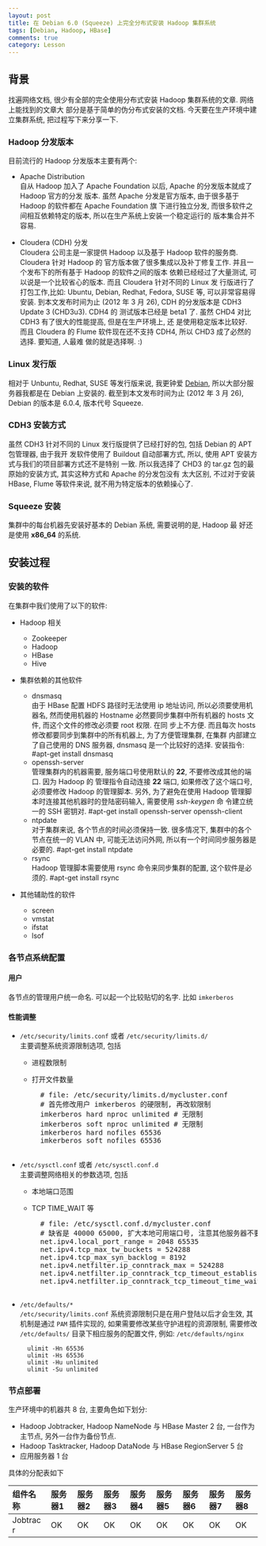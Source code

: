 ```yaml
---
layout: post
title: 在 Debian 6.0 (Squeeze) 上完全分布式安装 Hadoop 集群系统
tags: [Debian, Hadoop, HBase]
comments: true
category: Lesson
---
```


背景
----

找遍网络文档, 很少有全部的完全使用分布式安装 Hadoop 集群系统的文章. 网络上能找到的文章大
部分是基于简单的伪分布式安装的文档. 今天要在生产环境中建立集群系统, 把过程写下来分享一下.

### Hadoop 分发版本 ###

目前流行的 Hadoop 分发版本主要有两个:

- Apache Distribution  
    自从 Hadoop 加入了 Apache Foundation 以后, Apache 的分发版本就成了 Hadoop 官方的分发
    版本. 虽然 Apache 分发是官方版本, 由于很多基于 Hadoop 的软件都在 Apache Foundation 旗
    下进行独立分发, 而很多软件之间相互依赖特定的版本, 所以在生产系统上安装一个稳定运行的
    版本集合并不容易.

- Cloudera (CDH) 分发  
    Cloudera 公司主是一家提供 Hadoop 以及基于 Hadoop 软件的服务商. Cloudera 针对 Hadoop 的
    官方版本做了很多集成以及补丁修复工作. 并且一个发布下的所有基于 Hadoop 的软件之间的版本
    依赖已经经过了大量测试, 可以说是一个比较省心的版本. 而且 Cloudera 针对不同的 Linux 发
    行版进行了打包工作,比如: Ubuntu, Debian, Redhat, Fedora, SUSE 等, 可以非常容易得安装.
    到本文发布时间为止 (2012 年 3 月 26), CDH 的分发版本是 CDH3 Update 3 (CHD3u3). CDH4 的
    测试版本已经是 beta1 了. 虽然 CHD4 对比 CDH3 有了很大的性能提高, 但是在生产环境上, 还
    是使用稳定版本比较好.  
    而且 Cloudera 的 Flume 软件现在还不支持 CDH4, 所以 CHD3 成了必然的选择. 要知道, 人最难
    做的就是选择啊. :)

### Linux 发行版 ###

相对于 Unbuntu, Redhat, SUSE 等发行版来说, 我更钟爱 [Debian][], 所以大部分服务器我都是在
Debian 上安装的. 截至到本文发布时间为止 (2012 年 3 月 26), Debian 的版本是 6.0.4, 版本代号
Squeeze.

### CDH3 安装方式 ###

虽然 CDH3 针对不同的 Linux 发行版提供了已经打好的包, 包括 Debian 的 APT 包管理器, 由于我开
发软件使用了 Buildout 自动部署方式, 所以, 使用 APT 安装方式与我们的项目部署方式还不是特别
一致. 所以我选择了 CHD3 的 tar.gz 包的最原始的安装方式, 其实这种方式和 Apache 的分发包没有
太大区别, 不过对于安装 HBase, Flume 等软件来说, 就不用为特定版本的依赖操心了.

### Squeeze 安装 ###

集群中的每台机器先安装好基本的 Debian 系统, 需要说明的是, Hadoop 最
好还是使用 **x86\_64** 的系统.

安装过程
--------

### 安装的软件 ###

在集群中我们使用了以下的软件:

- Hadoop 相关
    - Zookeeper
    - Hadoop
    - HBase
    - Hive

- 集群依赖的其他软件
    - dnsmasq  
        由于 HBase 配置 HDFS 路径时无法使用 ip 地址访问, 所以必须要使用机器名, 然而使用机器的
        Hostname 必然要同步集群中所有机器的 hosts 文件, 而这个文件的修改必须要 root 权限. 在同
        步上不方便. 而且每次 hosts 修改都要同步到集群中的所有机器上, 为了方便管理集群, 在集群
        内部建立了自己使用的 DNS 服务器, dnsmasq 是一个比较好的选择. 安装指令:
            #apt-get install dnsmasq
    - openssh-server  
        管理集群内的机器需要, 服务端口号使用默认的 **22**, 不要修改成其他的端口. 因为 Hadoop 的
        管理指令自动连接 **22** 端口, 如果修改了这个端口号, 必须要修改 Hadoop 的管理脚本. 另外,
        为了避免在使用 Hadoop 管理脚本时连接其他机器时的登陆密码输入, 需要使用 *ssh-keygen* 命
        令建立统一的 SSH 密钥对.
            #apt-get install openssh-server openssh-client
    - ntpdate  
        对于集群来说, 各个节点的时间必须保持一致. 很多情况下, 集群中的各个节点在统一的 VLAN 中,
        可能无法访问外网, 所以有一个时间同步服务器是必要的.
            #apt-get install ntpdate
    - rsync  
        Hadoop 管理脚本需要使用 rsync 命令来同步集群的配置, 这个软件是必须的.
            #apt-get install rsync

- 其他辅助性的软件
    - screen
    - vmstat
    - ifstat
    - lsof

### 各节点系统配置

#### 用户

各节点的管理用户统一命名. 可以起一个比较贴切的名字. 比如 `imkerberos`

#### 性能调整

- `/etc/security/limits.conf` 或者 `/etc/security/limits.d/`  
    主要调整系统资源限制选项, 包括
    - 进程数限制
    - 打开文件数量

        <pre>
        # file: /etc/security/limits.d/mycluster.conf
        # 首先修改用户 imkerberos 的硬限制, 再改软限制
        imkerberos hard nproc unlimited # 无限制
        imkerberos soft nproc unlimited # 无限制
        imkerberos hard nofiles 65536
        imkerberos soft nofiles 65536
        </pre>

- `/etc/sysctl.conf` 或者 `/etc/sysctl.conf.d`  
    主要调整网络相关的参数选项, 包括
    - 本地端口范围
    - TCP TIME\_WAIT 等

        <pre>
        # file: /etc/sysctl.conf.d/mycluster.conf
        # 缺省是 40000 65000, 扩大本地可用端口号, 注意其他服务器不要监听在这些端口号上
        net.ipv4.local_port_range = 2048 65535
        net.ipv4.tcp_max_tw_buckets = 524288
        net.ipv4.tcp_max_syn_backlog = 8192
        net.ipv4.netfilter.ip_conntrack_max = 524288
        net.ipv4.netfilter.ip_conntrack_tcp_timeout_established = 180
        net.ipv4.netfilter.ip_conntrack_tcp_timeout_time_wait = 5
        </pre>

- `/etc/defaults/*`  
    `/etc/security/limits.conf` 系统资源限制只是在用户登陆以后才会生效, 其机制是通过
    `PAM` 插件实现的, 如果需要修改某些守护进程的资源限制, 需要修改 `/etc/defaults/`
    目录下相应服务的配置文件, 例如: `/etc/defaults/nginx`

        ulimit -Hn 65536 
        ulimit -Hs 65536
        ulimit -Hu unlimited
        ulimit -Su unlimited

### 节点部署

生产环境中的机器共 8 台, 主要角色如下划分:

- Hadoop Jobtracker, Hadoop NameNode 与 HBase Master 2 台, 一台作为主节点, 另外一台作为备份节点.
- Hadoop Tasktracker, Hadoop DataNode 与 HBase RegionServer 5 台
- 应用服务器 1 台

具体的分配表如下

|组件名称 | 服务器1 | 服务器2 | 服务器3  | 服务器4 | 服务器5 | 服务器6 | 服务器7 | 服务器8|
|:------- |:--------|:--------|:---------|:--------|:--------|:--------|:--------|:-------|
|Jobtrac r| OK      |   OK    |   OK     |    OK   | OK      | OK      | OK      | OK     |

[Debian]: http://www.debian.org "Debian"
